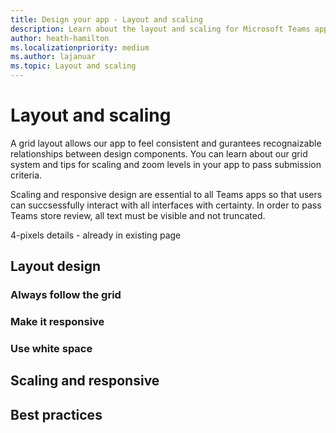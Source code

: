 ```yaml
---
title: Design your app - Layout and scaling
description: Learn about the layout and scaling for Microsoft Teams app.
author: heath-hamilton
ms.localizationpriority: medium
ms.author: lajanuar
ms.topic: Layout and scaling
---
```

# Layout and scaling

A grid layout allows our app to feel consistent and gurantees recognaizable relationships between design components. You can learn about our grid system and tips for scaling and zoom levels in your app to pass submission criteria.

Scaling and responsive design are essential to all Teams apps so that users can succsessfully interact with all interfaces with certainty. In order to pass Teams store review, all text must be visible and not truncated.

4-pixels details - already in existing page

## Layout design

### Always follow the grid

### Make it responsive

### Use white space

## Scaling and responsive

## Best practices
